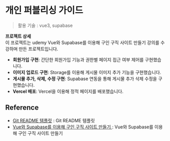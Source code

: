 # 개인 퍼블리싱 가이드    
> 활용 기술 : vue3, supabase





**프로젝트 상세**  
이 프로젝트는 udemy Vue와 Supabase를 이용해 구인 구직 사이트 만들기 강의를 수강하며 만든 프로젝트입니다.

  - **회원가입 구현**: 간단한 회원가입 기능과 권한별 페이지 접근 여부 제어를 구현했습니다.
  - **이미지 업로드 구현**: Storage를 이용해 게시물 이미지 추가 기능을 구현했습니다.
  - **게시물 추가, 삭제, 수정 구현**: Supabase 연동을 통해 게시물 추가 삭제 수정을 구현했습니다.
  - **Vercel 배포**: Vercel을 이용해 정적 페이지를 배포했습니다. 



## Reference
- [Git README 템플릿](https://github.com/ohahohah/readme-template) : Git README 템플릿
- [Vue와 Supabase를 이용해 구인 구직 사이트 만들기 ](https://www.udemy.com/course/vue3-supabase/?couponCode=KEEPLEARNING) : Vue와 Supabase를 이용해 구인 구직 사이트 만들기 
